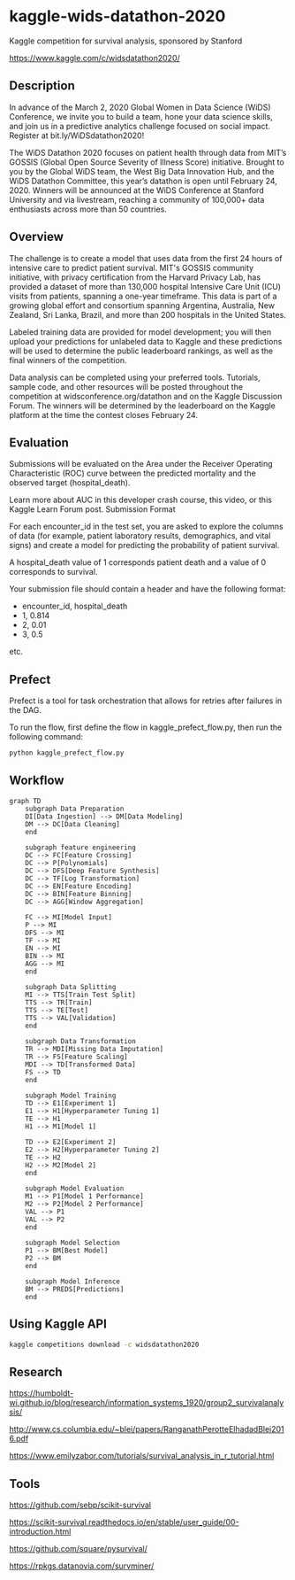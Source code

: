 # kaggle-wids-datathon-2020

Kaggle competition for survival analysis, sponsored by Stanford

https://www.kaggle.com/c/widsdatathon2020/

## Description

In advance of the March 2, 2020 Global Women in Data Science (WiDS) Conference, we invite you to build a team, hone your data science skills, and join us in a predictive analytics challenge focused on social impact. Register at bit.ly/WiDSdatathon2020!

The WiDS Datathon 2020 focuses on patient health through data from MIT’s GOSSIS (Global Open Source Severity of Illness Score) initiative. Brought to you by the Global WiDS team, the West Big Data Innovation Hub, and the WiDS Datathon Committee, this year’s datathon is open until February 24, 2020. Winners will be announced at the WiDS Conference at Stanford University and via livestream, reaching a community of 100,000+ data enthusiasts across more than 50 countries.

## Overview

The challenge is to create a model that uses data from the first 24 hours of intensive care to predict patient survival. MIT's GOSSIS community initiative, with privacy certification from the Harvard Privacy Lab, has provided a dataset of more than 130,000 hospital Intensive Care Unit (ICU) visits from patients, spanning a one-year timeframe. This data is part of a growing global effort and consortium spanning Argentina, Australia, New Zealand, Sri Lanka, Brazil, and more than 200 hospitals in the United States.

Labeled training data are provided for model development; you will then upload your predictions for unlabeled data to Kaggle and these predictions will be used to determine the public leaderboard rankings, as well as the final winners of the competition.

Data analysis can be completed using your preferred tools. Tutorials, sample code, and other resources will be posted throughout the competition at widsconference.org/datathon and on the Kaggle Discussion Forum. The winners will be determined by the leaderboard on the Kaggle platform at the time the contest closes February 24.

## Evaluation

Submissions will be evaluated on the Area under the Receiver Operating Characteristic (ROC) curve between the predicted mortality and the observed target (hospital_death).

Learn more about AUC in this developer crash course, this video, or this Kaggle Learn Forum post.
Submission Format

For each encounter_id in the test set, you are asked to explore the columns of data (for example, patient laboratory results, demographics, and vital signs) and create a model for predicting the probability of patient survival.

A hospital_death value of 1 corresponds patient death and a value of 0 corresponds to survival.

Your submission file should contain a header and have the following format:
* encounter_id, hospital_death
* 1, 0.814
* 2, 0.01
* 3, 0.5

etc.

## Prefect

Prefect is a tool for task orchestration that allows for retries after failures in the DAG.

To run the flow, first define the flow in kaggle_prefect_flow.py, then run the following command:

```python
python kaggle_prefect_flow.py
```

## Workflow

```mermaid
graph TD
    subgraph Data Preparation
    DI[Data Ingestion] --> DM[Data Modeling]
    DM --> DC[Data Cleaning]
    end

    subgraph feature engineering
    DC --> FC[Feature Crossing]
    DC --> P[Polynomials]
    DC --> DFS[Deep Feature Synthesis]
    DC --> TF[Log Transformation]
    DC --> EN[Feature Encoding]
    DC --> BIN[Feature Binning]
    DC --> AGG[Window Aggregation]
    
    FC --> MI[Model Input]
    P --> MI
    DFS --> MI
    TF --> MI
    EN --> MI
    BIN --> MI
    AGG --> MI
    end

    subgraph Data Splitting
    MI --> TTS[Train Test Split]
    TTS --> TR[Train]
    TTS --> TE[Test]
    TTS --> VAL[Validation]
    end

    subgraph Data Transformation
    TR --> MDI[Missing Data Imputation]
    TR --> FS[Feature Scaling]
    MDI --> TD[Transformed Data]
    FS --> TD
    end
    
    subgraph Model Training
    TD --> E1[Experiment 1]
    E1 --> H1[Hyperparameter Tuning 1]
    TE --> H1
    H1 --> M1[Model 1]

    TD --> E2[Experiment 2]
    E2 --> H2[Hyperparameter Tuning 2]
    TE --> H2
    H2 --> M2[Model 2]
    end

    subgraph Model Evaluation
    M1 --> P1[Model 1 Performance]
    M2 --> P2[Model 2 Performance]
    VAL --> P1
    VAL --> P2
    end

    subgraph Model Selection
    P1 --> BM[Best Model]
    P2 --> BM
    end

    subgraph Model Inference
    BM --> PREDS[Predictions]
    end
```

## Using Kaggle API

```bash
kaggle competitions download -c widsdatathon2020
```

## Research

https://humboldt-wi.github.io/blog/research/information_systems_1920/group2_survivalanalysis/

http://www.cs.columbia.edu/~blei/papers/RanganathPerotteElhadadBlei2016.pdf

https://www.emilyzabor.com/tutorials/survival_analysis_in_r_tutorial.html

## Tools

https://github.com/sebp/scikit-survival

https://scikit-survival.readthedocs.io/en/stable/user_guide/00-introduction.html

https://github.com/square/pysurvival/

https://rpkgs.datanovia.com/survminer/